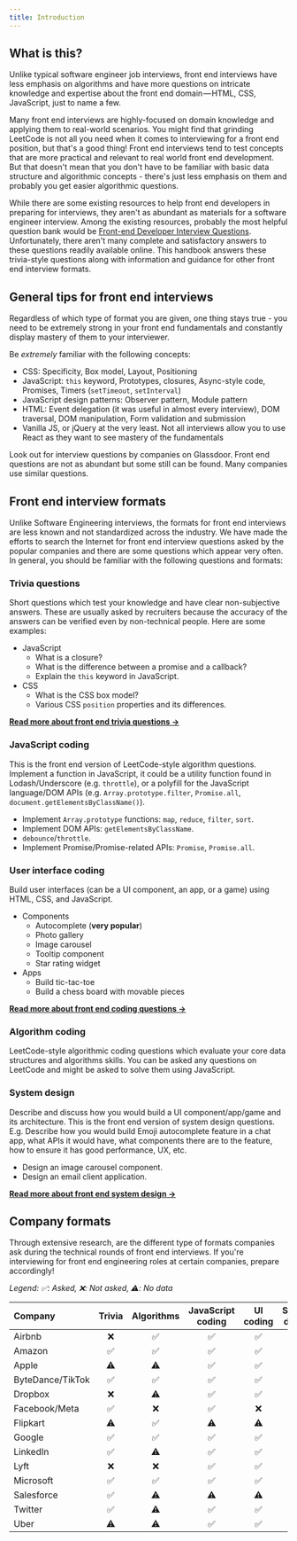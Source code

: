 ```yaml
---
title: Introduction
---
```


## What is this?

Unlike typical software engineer job interviews, front end interviews have less emphasis on algorithms and have more questions on intricate knowledge and expertise about the front end domain — HTML, CSS, JavaScript, just to name a few.

Many front end interviews are highly-focused on domain knowledge and applying them to real-world scenarios. You might find that grinding LeetCode is not all you need when it comes to interviewing for a front end position, but that's a good thing! Front end interviews tend to test concepts that are more practical and relevant to real world front end development. But that doesn't mean that you don't have to be familiar with basic data structure and algorithmic concepts - there's just less emphasis on them and probably you get easier algorithmic questions.

While there are some existing resources to help front end developers in preparing for interviews, they aren't as abundant as materials for a software engineer interview. Among the existing resources, probably the most helpful question bank would be [Front-end Developer Interview Questions](https://github.com/h5bp/Front-end-Developer-Interview-Questions). Unfortunately, there aren't many complete and satisfactory answers to these questions readily available online. This handbook answers these trivia-style questions along with information and guidance for other front end interview formats.

## General tips for front end interviews

Regardless of which type of format you are given, one thing stays true - you need to be extremely strong in your front end fundamentals and constantly display mastery of them to your interviewer.

Be _extremely_ familiar with the following concepts:

- CSS: Specificity, Box model, Layout, Positioning
- JavaScript: `this` keyword, Prototypes, closures, Async-style code, Promises, Timers (`setTimeout`, `setInterval`)
- JavaScript design patterns: Observer pattern, Module pattern
- HTML: Event delegation (it was useful in almost every interview), DOM traversal, DOM manipulation, Form validation and submission
- Vanilla JS, or jQuery at the very least. Not all interviews allow you to use React as they want to see mastery of the fundamentals

Look out for interview questions by companies on Glassdoor. Front end questions are not as abundant but some still can be found. Many companies use similar questions.

## Front end interview formats

Unlike Software Engineering interviews, the formats for front end interviews are less known and not standardized across the industry. We have made the efforts to search the Internet for front end interview questions asked by the popular companies and there are some questions which appear very often. In general, you should be familiar with the following questions and formats:

### Trivia questions

Short questions which test your knowledge and have clear non-subjective answers. These are usually asked by recruiters because the accuracy of the answers can be verified even by non-technical people. Here are some examples:

- JavaScript
  - What is a closure?
  - What is the difference between a promise and a callback?
  - Explain the `this` keyword in JavaScript.
- CSS
  - What is the CSS box model?
  - Various CSS `position` properties and its differences.

[**Read more about front end trivia questions →**](./trivia.md)

### JavaScript coding

This is the front end version of LeetCode-style algorithm questions. Implement a function in JavaScript, it could be a utility function found in Lodash/Underscore (e.g. `throttle`), or a polyfill for the JavaScript language/DOM APIs (e.g. `Array.prototype.filter`, `Promise.all`, `document.getElementsByClassName()`).

- Implement `Array.prototype` functions: `map`, `reduce`, `filter`, `sort`.
- Implement DOM APIs: `getElementsByClassName`.
- `debounce`/`throttle`.
- Implement Promise/Promise-related APIs: `Promise`, `Promise.all`.

### User interface coding

Build user interfaces (can be a UI component, an app, or a game) using HTML, CSS, and JavaScript.

- Components
  - Autocomplete (**very popular**)
  - Photo gallery
  - Image carousel
  - Tooltip component
  - Star rating widget
- Apps
  - Build tic-tac-toe
  - Build a chess board with movable pieces

[**Read more about front end coding questions →**](./algorithms.md)

### Algorithm coding

LeetCode-style algorithmic coding questions which evaluate your core data structures and algorithms skills. You can be asked any questions on LeetCode and might be asked to solve them using JavaScript.

### System design

Describe and discuss how you would build a UI component/app/game and its architecture. This is the front end version of system design questions. E.g. Describe how you would build Emoji autocomplete feature in a chat app, what APIs it would have, what components there are to the feature, how to ensure it has good performance, UX, etc.

- Design an image carousel component.
- Design an email client application.

[**Read more about front end system design →**](./front-end-system-design.md)

## Company formats

Through extensive research, are the different type of formats companies ask during the technical rounds of front end interviews. If you're interviewing for front end engineering roles at certain companies, prepare accordingly!

_Legend: ✅: Asked, ❌: Not asked, ⚠️: No data_

| Company | Trivia | Algorithms | JavaScript coding | UI coding | System design |
| :-- | :-: | :-: | :-: | :-: | :-: |
| Airbnb | ❌ | ✅ | ✅ | ✅ | ❌ |
| Amazon | ✅ | ✅ | ✅ | ✅ | ✅ |
| Apple | ⚠️ | ⚠️ | ✅ | ✅ | ⚠️ |
| ByteDance/TikTok | ✅ | ✅ | ✅ | ✅ | ❌ |
| Dropbox | ❌ | ⚠️ | ✅ | ✅ | ✅ |
| Facebook/Meta | ✅ | ❌ | ✅ | ❌ | ✅ |
| Flipkart | ⚠️ | ✅ | ⚠️ | ⚠️ | ⚠️ |
| Google | ✅ | ✅ | ✅ | ✅ | ✅ |
| LinkedIn | ✅ | ⚠️ | ✅ | ✅ | ⚠️ |
| Lyft | ❌ | ❌ | ✅ | ✅ | ⚠️ |
| Microsoft | ✅ | ✅ | ✅ | ✅ | ⚠️ |
| Salesforce | ✅ | ⚠️ | ⚠️ | ⚠️ | ⚠️ |
| Twitter | ✅ | ⚠️ | ✅ | ✅ | ⚠️ |
| Uber | ⚠️ | ⚠️ | ✅ | ✅ | ⚠️ |
